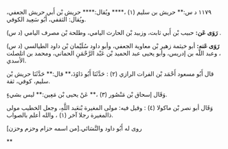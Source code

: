 ١١٧٩ د س:** حريش بن سليم (١) ،**** ويُقال:**** حريش بْن أَبي حريش الجعفي، ويُقال: الثقفي، أَبُو سَعِيد الكوفي.

**رَوَى عَن:** حبيب بْن أَبي ثابت، وزبيد بْن الحارث اليامي، وطلحة بْن مصرف اليامي (د س) .

**رَوَى عَنه:** أبو خيثمة زهير بْن معاوية الجعفي، وأبو داود سُلَيْمان بْن داود الطيالسي (د س) ، وعبد اللَّه بن إدريس، وأبو يحيى عبد الحميد بْن عَبْد الرَّحْمَنِ الحماني، ومحمد بن اتلصلت الأسدي.

قال أَبُو مسعود أَحْمَد بْن الفرات الرازي (٢) : حَدَّثَنَا أَبُو دَاوُدَ،** قال:** حَدَّثَنَا حريش بْن سليم، كوفي، ثقة.

وَقَال إسحاق بْن مَنْصُور (٣) ،** عَنْ يحيى بْن مَعِين:** ليس بشيءٍ.

وَقَال أبو نصر بْن ماكولا (٤) : وقيل فيه: مولى المغيرة بْنعَبد اللَّهِ، وجعل الخطيب مولى ذالمغيرة رجلا آخر (١) ، والله أعلم بالصواب.

روى له أَبُو داود والنَّسَائي.[من اسمه حزام وحزم وحزن]

**